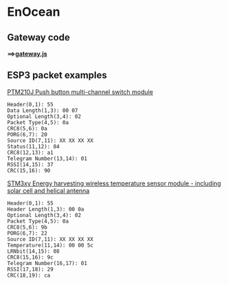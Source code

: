 # EnOcean

## Gateway code

**==>[gateway.js](./gateway.js)**

## ESP3 packet examples

[PTM210J Push button multi-channel switch module](https://www.enocean.com/en/enocean-modules-928mhz/details/ptm-210j/)
```
Header(0,1): 55
Data Length(1,3): 00 07
Optional Length(3,4): 02
Packet Type(4,5): 0a
CRC8(5,6): 0a
PORG(6,7): 20
Source ID(7,11): XX XX XX XX
Status(11,12): 84
CRC8(12,13): a1
Telegram Number(13,14): 01
RSSI(14,15): 37
CRC(15,16): 90
```

[STM3xy Energy harvesting wireless temperature sensor module - including solar cell and helical antenna](https://www.enocean.com/en/enocean-modules/details/stm-331/)
```
Header(0,1): 55
Header Length(1,3): 00 0a
Optional Length(3,4): 02
Packet Type(4,5): 0a
CRC8(5,6): 9b
PORG(6,7): 22
Source ID(7,11): XX XX XX XX
Temperature(11,14): 00 00 5c 
LRNbit(14,15): 08
CRC8(15,16): 9c
Telegram Number(16,17): 01
RSSI(17,18): 29
CRC(18,19): ca
```

